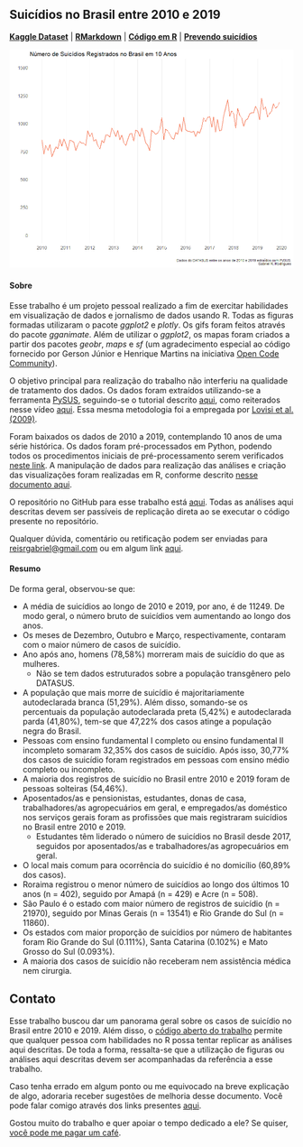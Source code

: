 ## Suicídios no Brasil entre 2010 e 2019

<a href="https://www.kaggle.com/psicodata/dados-de-suicidios-entre-2010-e-2019" target="_blank">**Kaggle Dataset**</a> |
<a href="https://rpubs.com/reisrgabriel/761964" target="_blank">**RMarkdown**</a> |
<a href="https://github.com/GabrielReisR/suicide_in_brazil/blob/main/analyses/analyses.R" target="_blank">**Código em R**</a> |
<a href="https://github.com/GabrielReisR/suicide_in_brazil/blob/main/analyses/previsao_suicidios.ipynb" target="_blank">**Prevendo suicídios**</a>

![](https://github.com/GabrielReisR/suicide_in_brazil/blob/main/figures/suicides_across_years_img.png?raw=true)

#### Sobre
Esse trabalho é um projeto pessoal realizado a fim de exercitar habilidades em
visualização de dados e jornalismo de dados usando R. Todas as figuras formadas
utilizaram o pacote *ggplot2* e *plotly*. Os gifs foram feitos através do pacote
*gganimate*. Além de utilizar o *ggplot2*, os mapas foram criados a partir dos 
pacotes *geobr*, *maps* e *sf* (um agradecimento especial ao código fornecido
por Gerson Júnior e Henrique Martins na iniciativa 
<a href= "https://opencodecom.net/post/2021-04-20-criando-mapas-no-r-mundo-e-brasil/" target="_blank">Open Code Community</a>).

O objetivo principal para realização do trabalho não interferiu na qualidade de
tratamento dos dados. Os dados foram extraídos utilizando-se a ferramenta 
<a href="https://github.com/AlertaDengue/PySUS" target= "_blank">PySUS</a>,
seguindo-se o tutorial descrito <a href= "https://medium.com/psicodata/baixando-e-processando-dados-do-datasus-sobre-suic%C3%ADdio-com-python-656afa17f6ad?source=friends_link&sk=4e94866d21707aefec13aafe5923d6f1" target="_blank">aqui</a>, como 
reiterados nesse vídeo
<a href="https://www.youtube.com/watch?v=7TxlU5mgABk" target="_blank">aqui</a>.
Essa mesma metodologia foi a empregada por
<a href="https://www.scielo.br/pdf/rbp/v31s2/v31s2a07.pdf" target="_blank">Lovisi et al. (2009)</a>.

Foram baixados os dados de 2010 a 2019, contemplando 10 anos de uma série 
histórica.
Os dados foram pré-processados em Python, podendo todos os procedimentos 
iniciais de pré-processamento serem verificados <a href="https://github.com/GabrielReisR/suicide_in_brazil/blob/main/getting_pysus_data_2010_2019.ipynb" target= "_blank">neste link</a>.
A manipulação de dados para realização das análises e criação das visualizações 
foram realizadas em R, conforme descrito
<a href="https://github.com/GabrielReisR/suicide_in_brazil/blob/main/analyses/analyses.R" target="_blank">nesse documento aqui</a>.

O repositório no GitHub para esse trabalho está
<a href="https://github.com/GabrielReisR/suicide_in_brazil/" target="_blank">aqui</a>.
Todas as análises aqui descritas devem ser passíveis de replicação direta ao se
executar o código presente no repositório.

Qualquer dúvida, comentário ou retificação podem ser enviadas para 
reisrgabriel@gmail.com ou em algum link
<a href="https://linktr.ee/gabrielrr" target="_blank">aqui</a>.

#### Resumo
De forma geral, observou-se que:

* A média de suicídios ao longo de 2010 e 2019, por ano, é de 11249. De modo
geral, o número bruto de suicídios vem aumentando ao longo dos anos.
* Os meses de Dezembro, Outubro e Março, respectivamente, contaram com o maior
número de casos de suicídio.
* Ano após ano, homens (78,58%) morreram mais de suicídio do que as mulheres.
  * Não se tem dados estruturados sobre a população transgênero pelo DATASUS.
* A população que mais morre de suicídio é majoritariamente autodeclarada 
branca (51,29%). Além disso, somando-se os percentuais da população
autodeclarada preta (5,42%) e autodeclarada parda (41,80%), tem-se que 47,22% 
dos casos atinge a população negra do Brasil.
* Pessoas com ensino fundamental I completo ou ensino fundamental II incompleto
somaram 32,35% dos casos de suicídio. Após isso, 30,77% dos casos de suicídio
foram registrados em pessoas com ensino médio completo ou incompleto.
* A maioria dos registros de suicídio no Brasil entre 2010 e 2019 foram de
pessoas solteiras (54,46%).
* Aposentados/as e pensionistas, estudantes, donas de casa, trabalhadores/as
agropecuários em geral, e empregados/as doméstico nos serviços gerais foram as
profissões que mais registraram suicídios no Brasil entre 2010 e 2019.
  * Estudantes têm liderado o número de suicídios no Brasil desde 2017, seguidos
  por aposentados/as e trabalhadores/as agropecuários em geral. 
* O local mais comum para ocorrência do suicídio é no domicílio (60,89% dos
casos).
* Roraima registrou o menor número de suicídios ao longo dos últimos
10 anos (n = 402), seguido por Amapá (n = 429) e Acre (n = 508).
* São Paulo é o estado com maior número de registros de suicídio (n = 21970),
seguido por Minas Gerais (n = 13541) e Rio Grande do Sul (n = 11860).
* Os estados com maior proporção de suicídios por número de habitantes foram
Rio Grande do Sul (0.111%), Santa Catarina (0.102%) e Mato Grosso do 
Sul (0.093%).
* A maioria dos casos de suicídio não receberam nem assistência médica nem
cirurgia.

## Contato
Esse trabalho buscou dar um panorama geral sobre os casos de suicídio no Brasil
entre 2010 e 2019. Além disso, o
<a href= "https://github.com/GabrielReisR/suicide_in_brazil" target="_blank">código aberto do trabalho</a>
permite que qualquer pessoa com habilidades no R possa tentar replicar as análises
aqui descritas. De toda a forma, ressalta-se que a utilização de figuras ou 
análises aqui descritas devem ser acompanhadas da referência a esse trabalho.

Caso tenha errado em algum ponto ou me equivocado na breve explicação de algo,
adoraria receber sugestões de melhoria desse documento. Você pode falar comigo
através dos links presentes <a href= "https://reisrgabriel.com" target= "_blank">aqui</a>.

Gostou muito do trabalho e quer apoiar o tempo dedicado a ele?
Se quiser, <a href="https://ko-fi.com/gabrielrr" target="_blank">você pode me pagar um café</a>.
